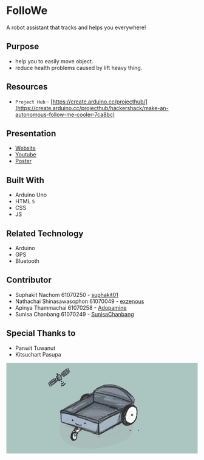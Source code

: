 # FolloWe
A robot assistant that tracks and helps you everywhere!

## Purpose
* help you to easily move object.
* reduce health problems caused by lift heavy thing.

## Resources
* `Project Hub` - [https://create.arduino.cc/projecthub/](https://create.arduino.cc/projecthub/hackershack/make-an-autonomous-follow-me-cooler-7ca8bc)

## Presentation
* [Website](https://suphakit01.github.io/FolloWe/.)
* [Youtube](https://www.youtube.com/channel/UCZlMfjfZH7QHUnDT8k23p3Q)
* [Poster]()

## Built With
* Arduino Uno
* HTML `5`
* CSS
* JS

## Related Technology
* Arduino
* GPS
* Bluetooth

## Contributor
* Suphakit  Nachom  61070250 - [suphakit01](https://github.com/suphakit01)
* Nathachai Shinasawasophon  61070049 - [exzenous](https://github.com/exzenous)
* Apinya Thammachai  61070258 - [Adopamine](https://github.com/Adopamine)
* Sunisa Chanbang 61070249 - [SunisaChanbang](https://github.com/SunisaChanbang)

## Special Thanks to
* Panwit Tuwanut
* Kitsuchart Pasupa

![](image/cover-readme.jpg)
